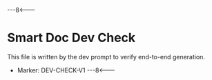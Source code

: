 ---8<---
# Smart Doc Dev Check

This file is written by the dev prompt to verify end-to-end generation.

- Marker: DEV-CHECK-V1
---8<---
